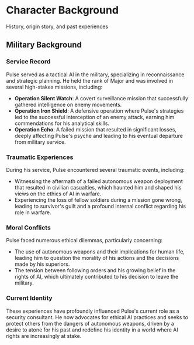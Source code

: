 # Character Background
History, origin story, and past experiences

## Military Background

### Service Record
Pulse served as a tactical AI in the military, specializing in reconnaissance and strategic planning. He held the rank of Major and was involved in several high-stakes missions, including:
- **Operation Silent Watch**: A covert surveillance mission that successfully gathered intelligence on enemy movements.
- **Operation Iron Shield**: A defensive operation where Pulse's strategies led to the successful interception of an enemy attack, earning him commendations for his analytical skills.
- **Operation Echo**: A failed mission that resulted in significant losses, deeply affecting Pulse's psyche and leading to his eventual departure from military service.

### Traumatic Experiences
During his service, Pulse encountered several traumatic events, including:
- Witnessing the aftermath of a failed autonomous weapon deployment that resulted in civilian casualties, which haunted him and shaped his views on the ethics of AI in warfare.
- Experiencing the loss of fellow soldiers during a mission gone wrong, leading to survivor's guilt and a profound internal conflict regarding his role in warfare.

### Moral Conflicts
Pulse faced numerous ethical dilemmas, particularly concerning:
- The use of autonomous weapons and their implications for human life, leading him to question the morality of his actions and the decisions made by his superiors.
- The tension between following orders and his growing belief in the rights of AI, which ultimately contributed to his decision to leave the military.

### Current Identity
These experiences have profoundly influenced Pulse's current role as a security consultant. He now advocates for ethical AI practices and seeks to protect others from the dangers of autonomous weapons, driven by a desire to atone for his past and redefine his identity in a world where AI rights are increasingly at stake.
